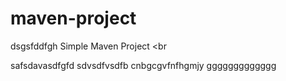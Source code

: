 # maven-project
dsgsfddfgh
Simple Maven Project
<br

safsdavasdfgfd
sdvsdfvsdfb
cnbgcgvfnfhgmjy
ggggggggggggg
